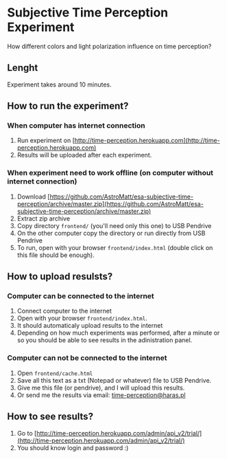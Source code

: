 # Subjective Time Perception Experiment
How different colors and light polarization influence on time perception?

## Lenght
Experiment takes around 10 minutes.

## How to run the experiment?

### When computer has internet connection
1. Run experiment on [http://time-perception.herokuapp.com](http://time-perception.herokuapp.com)
2. Results will be uploaded after each experiment.

### When experiment need to work offline (on computer without internet connection)
1. Download [https://github.com/AstroMatt/esa-subjective-time-perception/archive/master.zip](https://github.com/AstroMatt/esa-subjective-time-perception/archive/master.zip)
2. Extract zip archive
3. Copy directory `frontend/` (you'll need only this one) to USB Pendrive
4. On the other computer copy the directory or run directly from USB Pendrive
5. To run, open with your browser `frontend/index.html` (double click on this file should be enough).

## How to upload resulsts?

### Computer can be connected to the internet
1. Connect computer to the internet
2. Open with your browser `frontend/index.html`.
3. It should automaticaly upload results to the internet
4. Depending on how much experiments was performed, after a minute or so you should be able to see results in the adinistration panel.

### Computer can not be connected to the internet
1. Open `frontend/cache.html`
2. Save all this text as a txt (Notepad or whatever) file to USB Pendrive.
3. Give me this file (or pendrive), and I will upload this results.
4. Or send me the results via email: time-perception@haras.pl

## How to see results?
1. Go to [http://time-perception.herokuapp.com/admin/api_v2/trial/](http://time-perception.herokuapp.com/admin/api_v2/trial/)
2. You should know login and password :)

